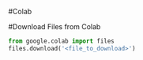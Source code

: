 #Colab

#Download Files from Colab
``` python
from google.colab import files
files.download('<file_to_download>') 
```
